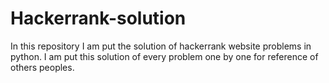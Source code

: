 # Hackerrank-solution
In this repository I am put the solution of hackerrank website problems in python.
I am put this solution of every problem one by one for reference of others peoples.
